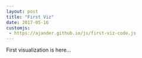 ```yaml
---
layout: post
title: "First Viz"
date: 2017-05-16
customjs:
 - https://ajander.github.io/js/first-viz-code.js
---
```


First visualization is here...

<style>

	.chart div {
	  font: 10px sans-serif;
	  background-color: steelblue;
	  text-align: right;
	  padding: 3px;
	  margin: 1px;
	  color: white;
	}

</style>

<script src="http://d3js.org/d3.v3.min.js" charset="utf-8">
	
</script>

<div id="example"></div>

<script>
// define input data
var data = [4, 8, 15, 16, 23, 42];

// Part I: Using just regular html elements

var x = d3.scale.linear()
	.domain([0, d3.max(data)])
	.range([0, 420]);

d3.select('.chart')
  .selectAll('div')
    .data(data)
  .enter().append('div')
  	.style('width', function(d) { return x(d) + 'px'; })
  	.text(function(d) { return d; });
</script>

